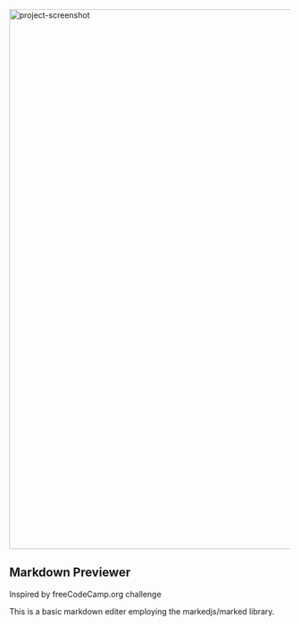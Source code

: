 <img width="966" alt="project-screenshot" src="https://user-images.githubusercontent.com/10752638/111887571-1f1b1b00-8993-11eb-9eb2-82f385e57c3f.png">

## Markdown Previewer
Inspired by freeCodeCamp.org challenge

This is a basic markdown editer employing the markedjs/marked library.
